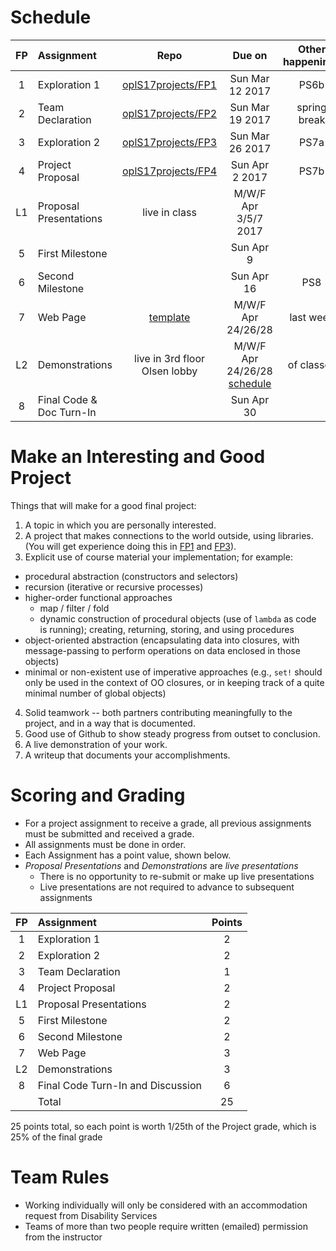 # Schedule
| FP | Assignment | Repo | Due on | Other happenings
|:---:|:---|:---:|:---:|:---:|
| 1 | Exploration 1     | [oplS17projects/FP1][FP1] | Sun Mar 12 2017 | PS6b
| 2 | Team Declaration  | [oplS17projects/FP2][FP2]| Sun Mar 19 2017 | spring break
| 3 | Exploration 2     | [oplS17projects/FP3][FP3]| Sun Mar 26 2017 | PS7a
| 4 | Project Proposal  | [oplS17projects/FP4][FP4]| Sun Apr 2 2017 | PS7b
| L1 | Proposal Presentations | live in class | M/W/F Apr 3/5/7 2017 | 
| 5 | First Milestone   | | Sun Apr 9 |
| 6 | Second Milestone  | | Sun Apr 16 | PS8
| 7 |	Web Page          | [template][webt] | M/W/F Apr 24/26/28  | last week
| L2 | Demonstrations    | live in 3rd floor Olsen lobby | M/W/F Apr 24/26/28 [schedule][projectindex] | of classes 
| 8 | Final Code & Doc Turn-In | | Sun Apr 30 |

# Make an Interesting and Good Project
Things that will make for a good final project:

1. A topic in which you are personally interested.
2. A project that makes connections to the world outside, using libraries. (You will get experience doing this in [FP1] and [FP3]).
3. Explicit use of course material your implementation; for example:
  * procedural abstraction (constructors and selectors)
  * recursion (iterative or recursive processes)
  * higher-order functional approaches
    * map / filter / fold
    * dynamic construction of procedural objects (use of `lambda` as code is running); creating, returning, storing, and using procedures   
  * object-oriented abstraction (encapsulating data into closures, with message-passing to perform operations on data enclosed in those objects)
  * minimal or non-existent use of imperative approaches (e.g., `set!` should only be used in the context of OO closures, or in keeping track of a quite minimal number of global objects)
4. Solid teamwork -- both partners contributing meaningfully to the project, and in a way that is documented.
5. Good use of Github to show steady progress from outset to conclusion.
6. A live demonstration of your work.
7. A writeup that documents your accomplishments.

# Scoring and Grading
* For a project assignment to receive a grade, all previous assignments must be submitted and received a grade.
* All assignments must be done in order.
* Each Assignment has a point value, shown below. 
* _Proposal Presentations_ and _Demonstrations_ are _live presentations_
  * There is no opportunity to re-submit or make up live presentations
  * Live presentations are not required to advance to subsequent assignments

| FP | Assignment | Points |
|:---:|:---|:---:|
| 1 | Exploration 1   | 2 |
| 2 | Exploration 2   | 2 |
| 3 | Team Declaration | 1 |
| 4 | Project Proposal | 2 |
| L1 | Proposal Presentations | 2 |
| 5 | First Milestone | 2 |
| 6 | Second Milestone  | 2 |
| 7 | Web Page        | 3 |
| L2 | Demonstrations | 3 |
| 8 | Final Code Turn-In and Discussion | 6 |
|   |                         Total| 25 |
25 points total, so each point is worth 1/25th of the Project grade, which is 25% of the final grade

# Team Rules
* Working individually will only be considered with an accommodation request from Disability Services 
* Teams of more than two people require written (emailed) permission from the instructor

<!-- Links -->
[FP1]: https://github.com/oplS17projects/FP1
[FP2]: https://github.com/oplS17projects/FP2
[FP3]: https://github.com/oplS17projects/FP3
[FP4]: https://github.com/oplS17projects/FP4-proposal
[webt]: https://github.com/oplS17projects/FP7-webpage
[projectindex]: http://www.cs.uml.edu/ecg/index.php/OPLspr17/Project
